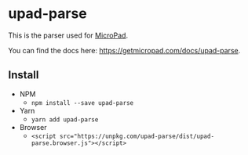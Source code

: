 # upad-parse
This is the parser used for [MicroPad](https://getmicropad.com).

You can find the docs here: <https://getmicropad.com/docs/upad-parse>.

## Install
- NPM
	- `npm install --save upad-parse`
- Yarn
	- `yarn add upad-parse`
- Browser
	- `<script src="https://unpkg.com/upad-parse/dist/upad-parse.browser.js"></script>`
